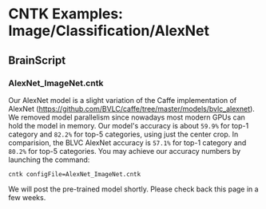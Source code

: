 # CNTK Examples: Image/Classification/AlexNet

## BrainScript

### AlexNet_ImageNet.cntk

Our AlexNet model is a slight variation of the Caffe implementation of AlexNet (https://github.com/BVLC/caffe/tree/master/models/bvlc_alexnet). We removed model parallelism since nowadays most modern GPUs can hold the model in memory. Our model's accuracy is about `59.9%` for top-1 category and `82.2%` for top-5 categories, using just the center crop. In comparision, the BLVC AlexNet accuracy is `57.1%` for top-1 category and `80.2%` for top-5 categories. You may achieve our accuracy numbers by launching the command:

`cntk configFile=AlexNet_ImageNet.cntk`

We will post the pre-trained model shortly. Please check back this page in a few weeks.
